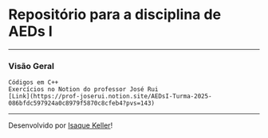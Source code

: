# Repositório para a disciplina de AEDs I

---

### Visão Geral

```
Códigos em C++
Exercícios no Notion do professor José Rui
[Link](https://prof-joserui.notion.site/AEDsI-Turma-2025-086bfdc597924a0c8979f5870c8cfeb4?pvs=143)
```
---

Desenvolvido por [Isaque Keller](https://github.com/IsaqueKeller)!

